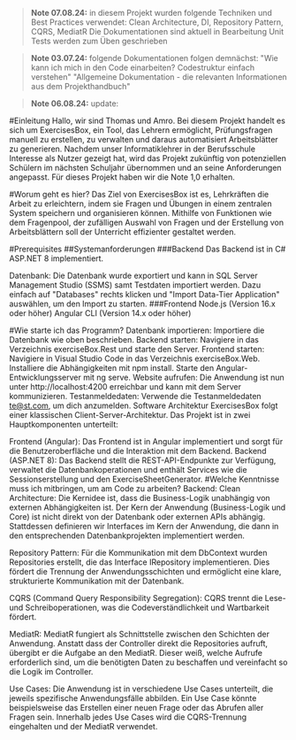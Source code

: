 >**Note 07.08.24:**
in diesem Projekt wurden folgende Techniken und Best Practices verwendet:
Clean Architecture, DI, Repository Pattern, CQRS, MediatR
Die Dokumentationen sind aktuell in Bearbeitung
Unit Tests werden zum Üben geschrieben


> **Note 03.07.24:**
folgende Dokumentationen folgen demnächst:
"Wie kann ich mich in den Code einarbeiten? Codestruktur einfach verstehen"
"Allgemeine Dokumentation - die relevanten Informationen aus dem Projekthandbuch"

> **Note 06.08.24:**
update: 

#Einleitung
Hallo, wir sind Thomas und Amro. Bei diesem Projekt handelt es sich um ExercisesBox, ein Tool, das Lehrern ermöglicht, Prüfungsfragen manuell zu erstellen, zu verwalten und daraus automatisiert Arbeitsblätter zu generieren. Nachdem unser Informatiklehrer in der Berufsschule Interesse als Nutzer gezeigt hat, wird das Projekt zukünftig von potenziellen Schülern im nächsten Schuljahr übernommen und an seine Anforderungen angepasst. Für dieses Projekt haben wir die Note 1,0 erhalten.

#Worum geht es hier?
Das Ziel von ExercisesBox ist es, Lehrkräften die Arbeit zu erleichtern, indem sie Fragen und Übungen in einem zentralen System speichern und organisieren können. Mithilfe von Funktionen wie dem Fragenpool, der zufälligen Auswahl von Fragen und der Erstellung von Arbeitsblättern soll der Unterricht effizienter gestaltet werden.

#Prerequisites
##Systemanforderungen
###Backend
Das Backend ist in C# ASP.NET 8 implementiert.

Datenbank: Die Datenbank wurde exportiert und kann in SQL Server Management Studio (SSMS) samt Testdaten importiert werden. Dazu einfach auf "Databases" rechts klicken und "Import Data-Tier Application" auswählen, um den Import zu starten.
###Frontend
Node.js (Version 16.x oder höher)
Angular CLI (Version 14.x oder höher)

#Wie starte ich das Programm?
Datenbank importieren: Importiere die Datenbank wie oben beschrieben.
Backend starten: Navigiere in das Verzeichnis exerciseBox.Rest und starte den Server.
Frontend starten:
Navigiere in Visual Studio Code in das Verzeichnis exerciseBox.Web.
Installiere die Abhängigkeiten mit npm install.
Starte den Angular-Entwicklungsserver mit ng serve.
Website aufrufen: Die Anwendung ist nun unter http://localhost:4200 erreichbar und kann mit dem Server kommunizieren.
Testanmeldedaten: Verwende die Testanmeldedaten te@st.com, um dich anzumelden.
Software Architektur
ExercisesBox folgt einer klassischen Client-Server-Architektur. Das Projekt ist in zwei Hauptkomponenten unterteilt:

Frontend (Angular): Das Frontend ist in Angular implementiert und sorgt für die Benutzeroberfläche und die Interaktion mit dem Backend.
Backend (ASP.NET 8): Das Backend stellt die REST-API-Endpunkte zur Verfügung, verwaltet die Datenbankoperationen und enthält Services wie die Sessionserstellung und den ExerciseSheetGenerator.
#Welche Kenntnisse muss ich mitbringen, um am Code zu arbeiten?
Backend:
Clean Architecture: Die Kernidee ist, dass die Business-Logik unabhängig von externen Abhängigkeiten ist. Der Kern der Anwendung (Business-Logik und Core) ist nicht direkt von der Datenbank oder externen APIs abhängig. Stattdessen definieren wir Interfaces im Kern der Anwendung, die dann in den entsprechenden Datenbankprojekten implementiert werden.

Repository Pattern: Für die Kommunikation mit dem DbContext wurden Repositories erstellt, die das Interface IRepository implementieren. Dies fördert die Trennung der Anwendungsschichten und ermöglicht eine klare, strukturierte Kommunikation mit der Datenbank.

CQRS (Command Query Responsibility Segregation): CQRS trennt die Lese- und Schreiboperationen, was die Codeverständlichkeit und Wartbarkeit fördert.

MediatR: MediatR fungiert als Schnittstelle zwischen den Schichten der Anwendung. Anstatt dass der Controller direkt die Repositories aufruft, übergibt er die Aufgabe an den MediatR. Dieser weiß, welche Aufrufe erforderlich sind, um die benötigten Daten zu beschaffen und vereinfacht so die Logik im Controller.

Use Cases: Die Anwendung ist in verschiedene Use Cases unterteilt, die jeweils spezifische Anwendungsfälle abbilden. Ein Use Case könnte beispielsweise das Erstellen einer neuen Frage oder das Abrufen aller Fragen sein. Innerhalb jedes Use Cases wird die CQRS-Trennung eingehalten und der MediatR verwendet.
